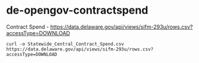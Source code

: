 # de-opengov-contractspend

Contract Spend - https://data.delaware.gov/api/views/sifm-293u/rows.csv?accessType=DOWNLOAD

```
curl -o Statewide_Central_Contract_Spend.csv https://data.delaware.gov/api/views/sifm-293u/rows.csv?accessType=DOWNLOAD
```
